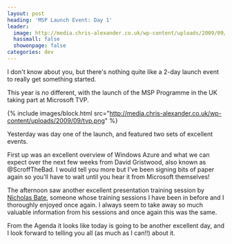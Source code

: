 ```yaml
---
layout: post
heading: 'MSP Launch Event: Day 1'
leader:
  image: http://media.chris-alexander.co.uk/wp-content/uploads/2009/09/tvp.png
  hassmall: false
  showonpage: false
categories: dev
---
```


I don't know about you, but there's nothing quite like a 2-day launch event to really get something started.

This year is no different, with the launch of the MSP Programme in the UK taking part at Microsoft TVP.

{% include images/block.html src="http://media.chris-alexander.co.uk/wp-content/uploads/2009/09/tvp.png" %}

Yesterday was day one of the launch, and featured two sets of excellent events.

First up was an excellent overview of Windows Azure and what we can expect over the next few weeks from David Gristwood, also known as @ScroffTheBad. I would tell you more but I've been signing bits of paper again so you'll have to wait until you hear it from Microsoft themselves!

The afternoon saw another excellent presentation training session by [Nicholas Bate](http://www.nicholasbate.typepad.com/), someone whose training sessions I have been in before and I thoroughly enjoyed once again. I always seem to take away so much valuable information from his sessions and once again this was the same.

From the Agenda it looks like today is going to be another excellent day, and I look forward to telling you all (as much as I can!!) about it.
